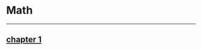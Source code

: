 # Math          
---------------
## <a href="file:///C:/Users/shres/Downloads/you%20are%20gay.pdf" class="button">chapter 1</a>
